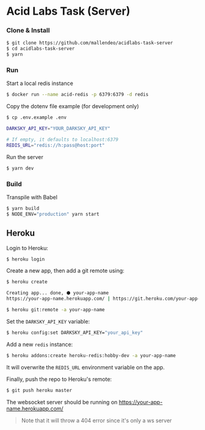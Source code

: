# Acid Labs Task (Server)

### Clone & Install

```bash
$ git clone https://github.com/mallendeo/acidlabs-task-server
$ cd acidlabs-task-server
$ yarn
```

### Run

Start a local redis instance
```bash
$ docker run --name acid-redis -p 6379:6379 -d redis
```

Copy the dotenv file example (for development only)
```bash
$ cp .env.example .env

DARKSKY_API_KEY="YOUR_DARKSKY_API_KEY"

# If empty, it defaults to localhost:6379
REDIS_URL="redis://h:pass@host:port"
```

Run the server
```bash
$ yarn dev
```

### Build

Transpile with Babel
```bash
$ yarn build
$ NODE_ENV="production" yarn start
```

## Heroku

Login to Heroku:

```bash
$ heroku login
```

Create a new app, then add a git remote using:

```bash
$ heroku create

Creating app... done, ⬢ your-app-name
https://your-app-name.herokuapp.com/ | https://git.heroku.com/your-app-name.git

$ heroku git:remote -a your-app-name
```

Set the `DARKSKY_API_KEY` variable:
```bash
$ heroku config:set DARKSKY_API_KEY="your_api_key"
```

Add a new `redis` instance:
```bash
$ heroku addons:create heroku-redis:hobby-dev -a your-app-name
```

It will overwrite the `REDIS_URL` environment variable on the app.

Finally, push the repo to Heroku's remote:
```bash
$ git push heroku master
```

The websocket server should be running on https://your-app-name.herokuapp.com/

> Note that it will throw a 404 error since it's only a ws server